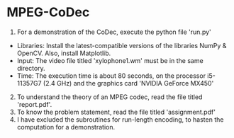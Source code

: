 # MPEG-CoDec
1. For a demonstration of the CoDec, execute the python file 'run.py'
- Libraries: Install the latest-compatible versions of the libraries NumPy & OpenCV. Also, install Matplotlib.
- Input: The video file titled 'xylophone1.wm' must be in the same directory.
- Time: The execution time is about 80 seconds, on the processor i5-11357G7 (2.4 GHz) and the graphics card 'NVIDIA GeForce MX450'
2. To understand the theory of an MPEG codec, read the file titled 'report.pdf'.
3. To know the problem statement, read the file titled 'assignment.pdf'
4. I have excluded the subroutines for run-length encoding, to hasten the computation for a demonstration.
